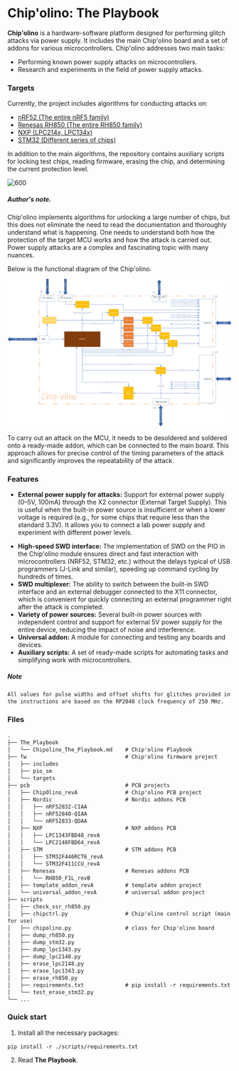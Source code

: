 # Chip'olino: The Playbook

**Chip'olino** is a hardware-software platform designed for performing glitch attacks via power supply. It includes the main Chip'olino board and a set of addons for various microcontrollers. Chip'olino addresses two main tasks:
- Performing known power supply attacks on microcontrollers.    
- Research and experiments in the field of power supply attacks.

### Targets
Currently, the project includes algorithms for conducting attacks on:
* [nRF52 (The entire nRF5 family)](nRF52.md)
* [Renesas RH850 (The entire RH850 family)](Renesas.md)
* [NXP (LPC214x, LPC134x)](NXP.md)
* [STM32 (Different series of chips)](STM32.md)

In addition to the main algorithms, the repository contains auxiliary scripts for locking test chips, reading firmware, erasing the chip, and determining the current protection level.


![600](pics/pcb_pics/ALLIN2.png)
##### Author's note.
Chip'olino implements algorithms for unlocking a large number of chips, but this does not eliminate the need to read the documentation and thoroughly understand what is happening. One needs to understand both how the protection of the target MCU works and how the attack is carried out. Power supply attacks are a complex and fascinating topic with many nuances.

Below is the functional diagram of the Chip'olino.

![](Chipolino_logic_sch/Chipolino_logic_sch.png)

To carry out an attack on the MCU, it needs to be desoldered and soldered onto a ready-made addon, which can be connected to the main board. This approach allows for precise control of the timing parameters of the attack and significantly improves the repeatability of the attack.

### Features
* **External power supply for attacks:** Support for external power supply (0–5V, 100mA) through the X2 connector (External Target Supply). This is useful when the built-in power source is insufficient or when a lower voltage is required (e.g., for some chips that require less than the standard 3.3V). It allows you to connect a lab power supply and experiment with different power levels.    
- **High-speed SWD interface:** The implementation of SWD on the PIO in the Chip'olino module ensures direct and fast interaction with microcontrollers (NRF52, STM32, etc.) without the delays typical of USB programmers (J-Link and similar), speeding up command cycling by hundreds of times.    
- **SWD multiplexer:** The ability to switch between the built-in SWD interface and an external debugger connected to the X11 connector, which is convenient for quickly connecting an external programmer right after the attack is completed.    
- **Variety of power sources:** Several built-in power sources with independent control and support for external 5V power supply for the entire device, reducing the impact of noise and interference.    
- **Universal addon:** A module for connecting and testing any boards and devices.    
- **Auxiliary scripts:** A set of ready-made scripts for automating tasks and simplifying work with microcontrollers.

##### Note
```
All values for pulse widths and offset shifts for glitches provided in the instructions are based on the RP2040 clock frequency of 250 MHz.
```

### Files

```
.
├── The_Playbook
│   └── Chipolino_The_Playbook.md    # Chip'olino Playbook 
├── fw                               # Chip'olino firmware project 
│   ├── includes
│   ├── pio_sm
│   └── targets
├── pcb                              # PCB projects
│   ├── ChipOlino_revA               # Chip'olino PCB project
│   ├── Nordic                       # Nordic addons PCB
│   │   ├── nRF52832-CIAA
│   │   ├── nRF52840-QIAA
│   │   └── nRF52833-QDAA
│   ├── NXP                          # NXP addons PCB
│   │   ├── LPC1343FBD48_revA
│   │   └── LPC2148FBD64_revA
│   ├── STM                          # STM addons PCB
│   │   ├── STM32F446RCT6_revA
│   │   └── STM32F411CCU_revA
│   ├── Renesas                      # Renesas addons PCB
│   │   └── RH850_F1L_revB   
│   ├── template_addon_revA          # template addon project
│   └── universal_addon_revA         # universal addon project
├── scripts                           
│   ├── check_ssr_rh850.py    
│   ├── chipctrl.py                  # Chip'olino control script (main for use)
│   ├── chipolino.py                 # class for Chip'olino board 
│   ├── dump_rh850.py                
│   ├── dump_stm32.py 
│   ├── dump_lpc1343.py
│   ├── dump_lpc2148.py
│   ├── erase_lpc2148.py
│   ├── erase_lpc1343.py
│   ├── erase_rh850.py               
│   ├── requirements.txt             # pip install -r requirements.txt
│   └── test_erase_stm32.py          
└── ...
```

### Quick start

1) Install all the necessary packages:
```
pip install -r ./scripts/requirements.txt
```
2) Read **The Playbook**.